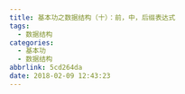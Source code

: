 ```yaml
---
title: 基本功之数据结构（十）：前，中，后缀表达式
tags:
  - 数据结构
categories:
  - 基本功
  - 数据结构
abbrlink: 5cd264da
date: 2018-02-09 12:43:23
---
```


